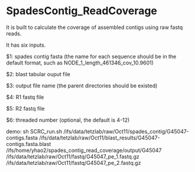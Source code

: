 # SpadesContig_ReadCoverage
It is built to calculate the coverage of assembled contigs using raw fastq reads.

It has six inputs.

$1: spades contig fasta (the name for each sequence should be in the default format, such as NODE_1_length_461346_cov_10.9601) 

$2: blast tabular ouput file

$3: output file name (the  parent directories should be existed)

$4: R1 fastq file

$5: R2 fastq file

$6: threaded number (optional, the default is 4-12)


demo:
sh SCRC_run.sh /ifs/data/tetzlab/raw/Oct11/spades_contig/G45047-contigs.fasta  /ifs/data/tetzlab/raw/Oct11/blast_results/G45047-contigs.fasta.blast  /ifs/home/yhao2/spades_contig_read_coverage/output/G45047  /ifs/data/tetzlab/raw/Oct11/fastq/G45047_pe_1.fastq.gz  /ifs/data/tetzlab/raw/Oct11/fastq/G45047_pe_2.fastq.gz
